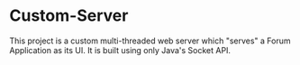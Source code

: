 # Custom-Server
This project is a custom multi-threaded web server which "serves" a Forum Application as its UI. It is built using only Java's Socket API.
